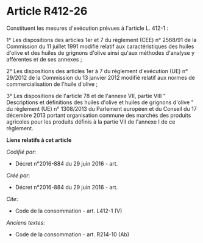 # Article R412-26

Constituent les mesures d'exécution prévues à l'article L. 412-1 : 

1° Les dispositions des articles 1er et 7 du règlement (CEE) n° 2568/91 de la Commission du 11 juillet 1991 modifié relatif
aux caractéristiques des huiles d'olive et des huiles de grignons d'olive ainsi qu'aux méthodes d'analyse y afférentes et de
ses annexes ; 

2° Les dispositions des articles 1er à 7 du règlement d'exécution (UE) n° 29/2012 de la Commission du 13 janvier 2012 modifié
relatif aux normes de commercialisation de l'huile d'olive ; 

3° Les dispositions de l'article 78 et de l'annexe VII, partie VIII " Descriptions et définitions des huiles d'olive et
huiles de grignons d'olive " du règlement (UE) n° 1308/2013 du Parlement européen et du Conseil du 17 décembre 2013 portant
organisation commune des marchés des produits agricoles pour les produits définis à la partie VII de l'annexe I de ce
règlement.

**Liens relatifs à cet article**

_Codifié par_:

  - Décret n°2016-884 du 29 juin 2016 - art.

_Créé par_:

  - Décret n°2016-884 du 29 juin 2016 - art.

_Cite_:

  - Code de la consommation - art. L412-1 (V)

_Anciens textes_:

  - Code de la consommation - art. R214-10 (Ab)
